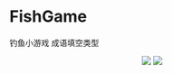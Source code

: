 # FishGame
钓鱼小游戏
成语填空类型
<p align="center">
<a href="https://www.npmjs.com/package/drone"><img src=https://img.shields.io/npm/l/express.svg></a>
<a href="https://www.npmjs.com/package/drone"><img src=https://img.shields.io/badge/language-swift}.svg></a>
</p>
